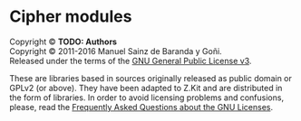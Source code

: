 # Cipher modules
Copyright © __TODO: Authors__  
Copyright © 2011-2016 Manuel Sainz de Baranda y Goñi.  
Released under the terms of the [GNU General Public License v3](http://www.gnu.org/copyleft/gpl.html).

These are libraries based in sources originally released as public domain or GPLv2 (or above). They have been adapted to Z.Kit and are distributed in the form of libraries. In order to avoid licensing problems and confusions, please, read the [Frequently Asked Questions about the GNU Licenses](http://www.gnu.org/licenses/gpl-faq.html#AllCompatibility).
